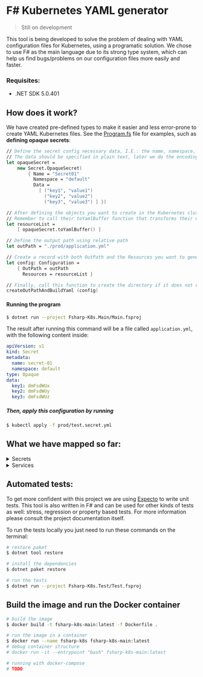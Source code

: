 # F# Kubernetes YAML generator

> Still on development

This tool is being developed to solve the problem of dealing with YAML configuration files for Kubernetes, using a programatic solution. We chose to use F# as the main language due to its strong type system, which can help us find bugs/problems on our configuration files more easily and faster.

### Requisites:

* .NET SDK 5.0.401

## How does it work?

We have created pre-defined types to make it easier and less error-prone to create YAML Kubernetes files. See the [Program.fs](Fsharp-K8s.Main/Program.fs) file for examples, such as **defining opaque secrets**:

```fsharp
// Define the secret config necessary data, I.E.: the name, namespace, the labels (Option type) and the data
// The data should be specified in plain text, later we do the encoding to base64 automatically
let opaqueSecret = 
    new Secret.OpaqueSecret(
        { Name = "Secret01"
          Namespace = "default"
          Data = 
            [ ("key1", "value1") 
              ("key2", "value2")
              ("key3", "value3") ] })

// After defining the objects you want to create in the Kubernetes cluster just place them in a list
// Remember to call their toYamlBuffer function that transforms their manifest into a string
let resourceList = 
    [ opaqueSecret.toYamlBuffer() ]

// Define the output path using relative path
let outPath = "./prod/application.yml"

// Create a record with both OutPath and the Resources you want to generate
let config: Configuration = 
    { OutPath = outPath
      Resources = resourceList }

// Finally, call this function to create the directory if it does not exist yet and create the YAML file
createOutPathAndBuildYaml (config)
```

#### Running the program

```bash
$ dotnet run --project Fsharp-K8s.Main/Main.fsproj
```


The result after running this command will be a file called `application.yml`, with the following content inside:

```yaml
apiVersion: v1
kind: Secret
metadata:
  name: secret-01
  namespace: default
type: Opaque
data:
  key1: dmFsdWUx
  key2: dmFsdWUy
  key3: dmFsdWUz
```

##### Then, apply this configuration by running

```bash
$ kubectl apply -f prod/test.secret.yml
```

## What we have mapped so far:

<details>
  <summary>Secrets</summary>
  
  - [x] OpaqueSecrets
  - [ ] ServiceAccountToken
  - [ ] DockerCfg
  - [ ] DockerConfigJson
  - [ ] BasicAuthentication
  - [ ] SshAuth
  - [ ] Tls
  - [ ] BootstrapTokenData
</details>

<details>
  <summary>Services</summary>
  
  - [x] ClusterIP
  - [x] NodePort
  - [x] Headless
  - [x] ExternalName
  - [x] LoadBalancer
</details>

## Automated tests:

To get more confident with this project we are using [Expecto](https://github.com/haf/expecto) to write unit tests. This tool is also written in F# and can be used for other kinds of tests as well: stress, regression or property based tests. For more information please consult the project documentation itself.

To run the tests locally you just need to run these commands on the terminal:

```bash
# restore paket
$ dotnet tool restore

# install the dependencies
$ dotnet paket restore

# run the tests
$ dotnet run --project Fsharp-K8s.Test/Test.fsproj
```

## Build the image and run the Docker container

```bash
# build the image
$ docker build -t fsharp-k8s-main:latest -f Dockerfile .

# run the image in a container
$ docker run --name fsharp-k8s fsharp-k8s-main:latest
# debug container structure
# docker run -it --entrypoint "bash" fsharp-k8s-main:latest

# running with docker-compose
# TODO
```